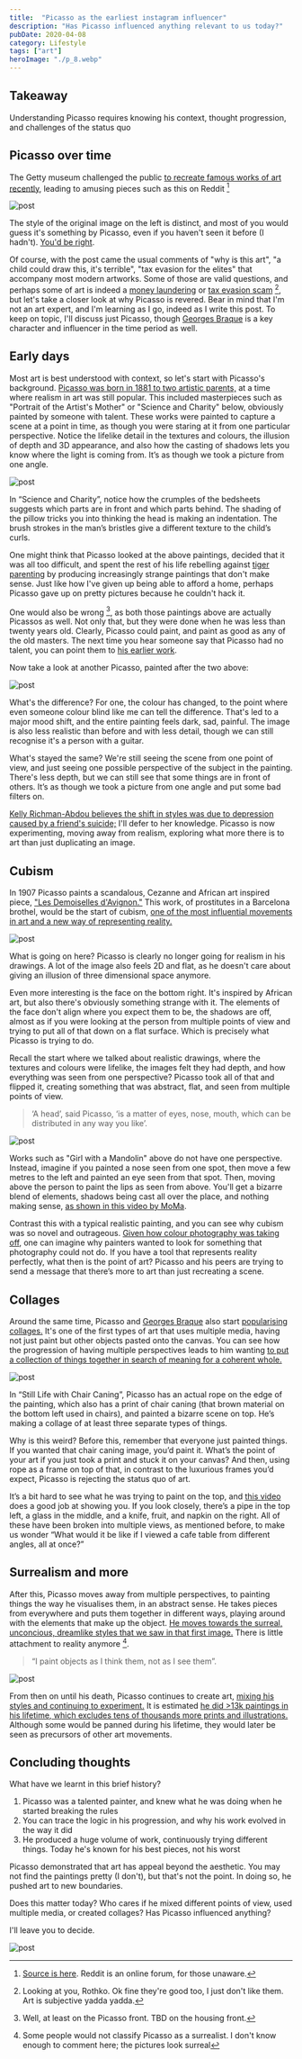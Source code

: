 ```yaml
---
title:  "Picasso as the earliest instagram influencer"  
description: "Has Picasso influenced anything relevant to us today?"
pubDate: 2020-04-08
category: Lifestyle
tags: ["art"]
heroImage: "./p_8.webp"
---
```



## Takeaway

Understanding Picasso requires knowing his context, thought progression, and challenges of the status quo

## Picasso over time

The Getty museum challenged the public [to recreate famous works of art recently,](https://blogs.getty.edu/iris/getty-artworks-recreated-with-household-items-by-creative-geniuses-the-world-over/ "Getty") leading to amusing pieces such as this on Reddit [^1]

![post](./p_1.webp)

The style of the original image on the left is distinct, and most of you would guess it's something by Picasso, even if you haven't seen it before (I hadn't). [You'd be right](https://www.wikiart.org/en/pablo-picasso/woman-with-bird-1970 "Woman with bird"). 

Of course, with the post came the usual comments of "why is this art", "a child could draw this, it's terrible", "tax evasion for the elites" that accompany most modern artworks. Some of those are valid questions, and perhaps some of art is indeed a [money laundering](https://www.natlawreview.com/article/art-and-money-laundering "money") or [tax evasion scam](https://newrepublic.com/article/147192/modern-art-serves-rich "tax") [^2], but let's take a closer look at why Picasso is revered. Bear in mind that I'm not an art expert, and I'm learning as I go, indeed as I write this post. To keep on topic, I'll discuss just Picasso, though [Georges Braque](https://cubismsite.com/georges-braque-cubism/ "Braque") is a key character and influencer in the time period as well.

## Early days

Most art is best understood with context, so let's start with Picasso's background. [Picasso was born in 1881 to two artistic parents,](https://mymodernmet.com/pablo-picasso-periods/ "Met") at a time where realism in art was still popular. This included masterpieces such as "Portrait of the Artist's Mother" or "Science and Charity" below, obviously painted by someone with talent. These works were painted to capture a scene at a point in time, as though you were staring at it from one particular perspective. Notice the lifelike detail in the textures and colours, the illusion of depth and 3D appearance, and also how the casting of shadows lets you know where the light is coming from. It’s as though we took a picture from one angle.

![post](./p_2.webp)

In “Science and Charity”, notice how the crumples of the bedsheets suggests which parts are in front and which parts behind. The shading of the pillow tricks you into thinking the head is making an indentation. The brush strokes in the man’s bristles give a different texture to the child’s curls. 

One might think that Picasso looked at the above paintings, decided that it was all too difficult, and spent the rest of his life rebelling against [tiger parenting](https://www.apadivisions.org/division-7/publications/newsletters/developmental/2013/07/tiger-parenting "tiger") by producing increasingly strange paintings that don't make sense. Just like how I've given up being able to afford a home, perhaps Picasso gave up on pretty pictures because he couldn't hack it.

One would also be wrong [^3], as both those paintings above are actually Picassos as well. Not only that, but they were done when he was less than twenty years old. Clearly, Picasso could paint, and paint as good as any of the old masters. The next time you hear someone say that Picasso had no talent, you can point them to [his earlier work](https://mymodernmet.com/picasso-early-work/ "early").

Now take a look at another Picasso, painted after the two above:

![post](./p_3.webp)

What's the difference? For one, the colour has changed, to the point where even someone colour blind like me can tell the difference. That's led to a major mood shift, and the entire painting feels dark, sad, painful. The image is also less realistic than before and with less detail, though we can still recognise it's a person with a guitar. 

What's stayed the same? We're still seeing the scene from one point of view, and just seeing one possible perspective of the subject in the painting. There's less depth, but we can still see that some things are in front of others. It’s as though we took a picture from one angle and put some bad filters on.

[Kelly Richman-Abdou believes the shift in styles was due to depression caused by a friend's suicide;](https://mymodernmet.com/pablo-picasso-periods/ "Met") I'll defer to her knowledge. Picasso is now experimenting, moving away from realism, exploring what more there is to art than just duplicating an image.

## Cubism

In 1907 Picasso paints a scandalous, Cezanne and African art inspired piece, ["Les Demoiselles d'Avignon."](https://www.pablopicasso.org/avignon.jsp#prettyPhoto "Avignon") This work, of prostitutes in a Barcelona brothel, would be the start of cubism, [one of the most influential movements in art and a new way of representing reality.](https://www.tate.org.uk/art/art-terms/c/cubism "Tate")

![post](./p_4.webp)

What is going on here? Picasso is clearly no longer going for realism in his drawings. A lot of the image also feels 2D and flat, as he doesn't care about giving an illusion of three dimensional space anymore. 

Even more interesting is the face on the bottom right. It's inspired by African art, but also there's obviously something strange with it. The elements of the face don't align where you expect them to be, the shadows are off, almost as if you were looking at the person from multiple points of view and trying to put all of that down on a flat surface. Which is precisely what Picasso is trying to do.

Recall the start where we talked about realistic drawings, where the textures and colours were lifelike, the images felt they had depth, and how everything was seen from one perspective? Picasso took all of that and flipped it, creating something that was abstract, flat, and seen from multiple points of view. 

> ‘A head’, said Picasso, ‘is a matter of eyes, nose, mouth, which can be distributed in any way you like’.

![post](./p_5.webp)

Works such as "Girl with a Mandolin" above do not have one perspective. Instead, imagine if you painted a nose seen from one spot, then move a few metres to the left and painted an eye seen from that spot. Then, moving above the person to paint the lips as seen from above. You'll get a bizarre blend of elements, shadows being cast all over the place, and nothing making sense, [as shown in this video by MoMa](https://www.youtube.com/watch?v=rGZYfSzvPvs "Moma"). 

Contrast this with a typical realistic painting, and you can see why cubism was so novel and outrageous. [Given how colour photography was taking off](https://www.history.com/news/8-crucial-innovations-in-the-invention-of-photography "photo"), one can imagine why painters wanted to look for something that photography could not do. If you have a tool that represents reality perfectly, what then is the point of art? Picasso and his peers are trying to send a message that there’s more to art than just recreating a scene.

## Collages

Around the same time, Picasso and [Georges Braque](https://cubismsite.com/georges-braque-cubism/ "Braque") also start [popularising collages.](https://cubismsite.com/picasso-collage/ "collage") It's one of the first types of art that uses multiple media, having not just paint but other objects pasted onto the canvas. You can see how the progression of having multiple perspectives leads to him wanting [to put a collection of things together in search of meaning for a coherent whole.](https://www.artsy.net/article/matthew-the-birth-of-collage-and-mixed-media "artsy")

![post](./p_6.webp)

In “Still Life with Chair Caning”, Picasso has an actual rope on the edge of the painting, which also has a print of chair caning (that brown material on the bottom left used in chairs), and painted a bizarre scene on top. He’s making a collage of at least three separate types of things.

Why is this weird? Before this, remember that everyone just painted things. If you wanted that chair caning image, you’d paint it. What’s the point of your art if you just took a print and stuck it on your canvas? And then, using rope as a frame on top of that, in contrast to the luxurious frames you’d expect, Picasso is rejecting the status quo of art. 

It’s a bit hard to see what he was trying to paint on the top, and [this video](https://www.khanacademy.org/humanities/art-1010/cubism-early-abstraction/cubism/v/picasso-still-life-with-chair-caning "video") does a good job at showing you. If you look closely, there’s a pipe in the top left, a glass in the middle, and a knife, fruit, and napkin on the right. All of these have been broken into multiple views, as mentioned before, to make us wonder “What would it be like if I viewed a cafe table from different angles, all at once?” 

## Surrealism and more

After this, Picasso moves away from multiple perspectives, to painting things the way he visualises them, in an abstract sense. He takes pieces from everywhere and puts them together in different ways, playing around with the elements that make up the object. [He moves towards the surreal, unconcious, dreamlike styles that we saw in that first image.](https://focusonpicasso.com/product-category/surrealism-period/ "surreal") There is little attachment to reality anymore [^4].

> “I paint objects as I think them, not as I see them”.

![post](./p_7.webp)

From then on until his death, Picasso continues to create art, [mixing his styles and continuing to experiment.](https://en.wikipedia.org/wiki/Pablo_Picasso#Later_works_to_final_years:_1949%E2%80%931973 "Picasso") It is estimated [he did >13k paintings in his lifetime, which excludes tens of thousands more prints and illustrations.](https://www.picassomio.com/art-articles/picasso-how-many-artworks-did-picasso-create-in-his-life-time.html "Total") Although some would be panned during his lifetime, they would later be seen as precursors of other art movements.

## Concluding thoughts

What have we learnt in this brief history?

  1. Picasso was a talented painter, and knew what he was doing when he started breaking the rules
  2. You can trace the logic in his progression, and why his work evolved in the way it did
  3. He produced a huge volume of work, continuously trying different things. Today he's known for his best pieces, not his worst
  
Picasso demonstrated that art has appeal beyond the aesthetic. You may not find the paintings pretty (I don't), but that's not the point. In doing so, he pushed art to new boundaries. 

Does this matter today? Who cares if he mixed different points of view, used multiple media, or created collages? Has Picasso influenced anything?

I'll leave you to decide.

![post](./p_8.webp)

[^1]: [Source is here](https://www.reddit.com/r/pics/comments/fvx8ko/recreation_of_pablo_picassos_painting_a_woman/ "Reddit"). Reddit is an online forum, for those unaware.
[^2]: Looking at you, Rothko. Ok fine they're good too, I just don't like them. Art is subjective yadda yadda. 
[^3]: Well, at least on the Picasso front. TBD on the housing front.
[^4]: Some people would not classify Picasso as a surrealist. I don't know enough to comment here; the pictures look surreal
